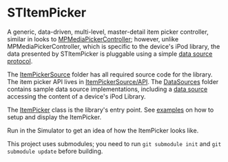 STItemPicker
==========

A generic, data-driven, multi-level, master-detail item picker controller, similar in looks to [MPMediaPickerController](http://developer.apple.com/library/ios/#documentation/mediaplayer/reference/MPMediaPickerController_ClassReference/Reference/Reference.html);  however, unlike MPMediaPickerController, which is specific to the device's iPod library, the data presented by STItemPicker is pluggable using a simple [data source protocol](STItemPicker/ItemPickerSource/API/ItemPickerDataSource.h).

The [ItemPickerSource](STItemPicker/ItemPickerSource) folder has all required source code for the library.  The item picker API lives in [ItemPickerSource/API](STItemPicker/ItemPickerSource/API).  The [DataSources](STItemPicker/DataSources) folder contains sample data source implementations, including a [data source](STItemPicker/DataSources/MPMediaDataSource.m) accessing the content of a device's iPod Library.

The [ItemPicker](STItemPicker/ItemPickerSource/API/ItemPicker.h) class is the library's entry point.  See [examples](STItemPicker/TestViewController.m) on how to setup and display the ItemPicker.

Run in the Simulator to get an idea of how the ItemPicker looks like.

This project uses submodules; you need to run `git submodule init` and `git submodule update` before building.
